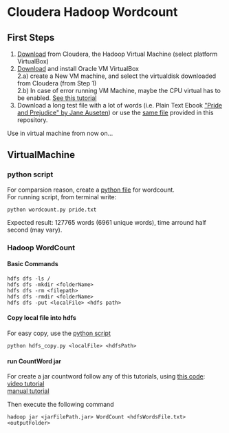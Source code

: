 # Cloudera Hadoop Wordcount

## First Steps ##
1. [Download](https://www.cloudera.com/downloads/quickstart_vms.html) from Cloudera, the Hadoop Virtual Machine (select platform VirtualBox)
2. [Download](https://www.virtualbox.org/wiki/Downloads) and install Oracle VM VirtualBox  
2.a) create a New VM machine, and select the virtualdisk downloaded from Cloudera (from Step 1)  
2.b) In case of error running VM Machine, maybe the CPU virtual has to be enabled. [See this tutorial](https://helpdeskgeek.com/how-to/enable-virtualization-in-the-bios/)  
3. Download a long test file with a lot of words (i.e. Plain Text Ebook ["Pride and Prejudice" by Jane Auseten](http://www.gutenberg.org/ebooks/1342)) or use the [same file](pride.txt) provided in this repository.


Use in virtual machine from now on...

## VirtualMachine ##

### python script ###
For comparsion reason, create a [python file](wordcount.py) for wordcount.  
For running script, from terminal write: 
```
python wordcount.py pride.txt
```
Expected result: 127765 words (6961 unique words), time arround half second (may vary).  

### Hadoop WordCount ###

#### Basic Commands ####
```
hdfs dfs -ls /
hdfs dfs -mkdir <folderName>
hdfs dfs -rm <filepath>
hdfs dfs -rmdir <folderName>
hdfs dfs -put <localFile> <hdfs path>
```

#### Copy local file into hdfs ####

For easy copy, use the [python script](hdfs_copy.py) 
```
python hdfs_copy.py <localFile> <hdfsPath>
```
  
#### run CountWord jar ####
For create a jar countword follow any of this tutorials, using [this code](WordCount.java):  
[video tutorial](https://www.youtube.com/watch?v=kF-63_2e1Kk)  
[manual tutorial](https://eshajanani.wordpress.com/2016/02/09/word-count-example-on-cloudera-eclipse/)



Then execute the following command  
```
hadoop jar <jarFilePath.jar> WordCount <hdfsWordsFile.txt> <outputFolder>
```
